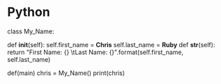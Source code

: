 # Python

class My_Name:
  
  def __init__(self):
    self.first_name = **Chris**
    self.last_name = **Ruby**
  def __str__(self):
    return "First Name: {} \tLast Name: {}".format(self.first_name, self.last_name)

def(main)
  chris = My_Name()
  print(chris)
  
